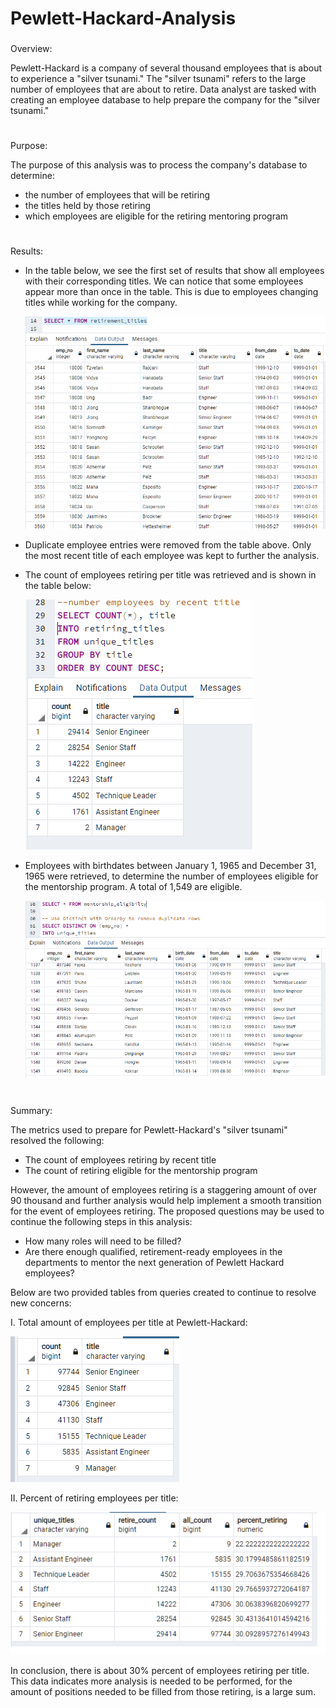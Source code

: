 # Pewlett-Hackard-Analysis

###

Overview:

Pewlett-Hackard is a company of several thousand employees that is about to experience a "silver tsunami." The "silver tsunami" refers to the large number of employees that are about to retire.  Data analyst are tasked with creating an employee database to help prepare the company for the "silver tsunami."

#

Purpose:

The purpose of this analysis was to process the company's database to determine:
- the number of employees that will be retiring
- the titles held by those retiring
- which employees are eligible for the retiring mentoring program

#


Results:

- In the table below, we see the first set of results that show all employees with their corresponding titles. We can notice that some employees appear more than once in the table. This is due to employees changing titles while working for the company.


   

    ![retired_count](Resources/title_dup.PNG)



- Duplicate employee entries were removed from the table above.  Only the most recent title of each employee was kept to further the analysis. 
  
- The count of employees retiring per title was retrieved and is shown in the table below:
  
  ![retired_count](Resources/retired_count.PNG)



 - Employees with birthdates between January 1, 1965 and December 31, 1965 were retrieved, to determine the number of employees eligible for the mentorship program. A total of 1,549 are eligible.

  
   ![retired_count](Resources/mentorship_elgibil.PNG)




#
Summary:

The metrics used to prepare for Pewlett-Hackard's "silver tsunami" resolved the following:

- The count of employees retiring by recent title
- The count of retiring eligible for the mentorship program 

However, the amount of employees retiring is a staggering amount of over 90 thousand and further analysis would help implement a smooth transition for the event of employees retiring. 
The proposed questions may be used to continue the following steps in this analysis: 

- How many roles will need to be filled?
- Are there enough qualified, retirement-ready employees in the departments to mentor the next generation of Pewlett Hackard employees?

Below are two provided tables from queries created to continue to resolve new concerns:

I. Total amount of employees per title at Pewlett-Hackard:

![retired_count](Resources/total_employees.PNG)

II. Percent of retiring employees per title:

![retired_count](Resources/percent_retiring.PNG)

In conclusion, there is about 30% percent of employees retiring per title. This data indicates more analysis is needed to be performed, for the amount of positions needed to be filled from those retiring, is a large sum. 